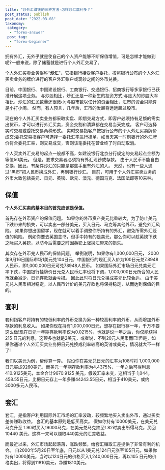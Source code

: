 ```yaml
---
title: "炒外汇赚钱的三种方法-怎样炒汇赢利多？"
post_status: publish
post_date: "2022-03-08"
taxonomy:
 category: 
  - "forex-answer"
 post_tag: 
  - "forex-beginner"
---
```


拥有外汇，无外乎就是使自己的个人资产能够不断保值增值，可是怎样才能做到呢?一般来说，除了储蓄就是进行个人外汇交易了。

个人外汇买卖业务俗称“**炒汇**"，它指银行接受客户委托，按照银行公布的个人外汇买卖业务的牌价进行的客户外汇账户或现钞之间的外币兑换。

目前，中国银行、中国建设银行、工商银行、交通银行、招商银行等多家银行已获准开展这项业务。 与炒股相比，炒汇还是一种新生的投资方式;与庞大的炒股大军相比，炒汇的汇民数量还很微小;与股市数以亿计的资金相比，汇市的资金只能算是小打小闹。 然而，有人预言，几年后，汇市的发展将远远超过股市。

现在的个人外汇买卖业务都采取实盘、即期交易方式，即客户必须持有足额的需卖出货币，才可以进行外汇买卖，资金交割和清算都在交易当天完成。 客户可选择实时交易或委托交易两种形式。 实时交易指客户按银行公布的个人外汇买卖牌价成交;委托交易指客户可选择一委托汇率进行挂单，如当天某一时刻银行的外汇牌价符合委托汇率，则交易成交，否则该笔委托在营业终了时自动取消。

个人买卖外汇交易的起点一般都不高，如建设银行北京分行规定的交易起点金额为等值50美元。 但是，要求交易者必须持有外汇现钞或存款。 由于人民币不能自由兑换，因此，有条件炒汇的只能是那些手里有外汇的人。 天然，也有一些人通过“黑市”把人民币换成外汇，再到银行炒汇。 目前，可用于个人外汇买卖业务的外币大致包括美元、日元、英镑、欧元、澳元、德国马克、法国法郎等10来种。

## 保值

**个人外汇买卖的基本目的首先应该是保值。**

首先存在外币资产的保值问题。 如果你的外币资产美元比重较大，为了防止美元下跌带来的损失，可以卖出一部分美元，买入日元、马克等其他外币，避免外汇风险。 如果你想出国留学，现在就可以着手调整你所持有的外汇，避免所需外汇贬值的风险。 例如你要去英国念书，但手中持有的是美元，那么你可以趁英镑下跌之际买入英镑，以防今后需要之时因英镑上涨换汇带来的损失。

其次存在外币兑人民币的保值问题。 举例说明，如果你有1,000,000日元， 2000年9月16日国际市场1美元兑104日元，中国银行的现汇买入价为100日元兑7.8948 人民币，即1,000,000日元可兑78948人民币。 如果国际外汇市场日元兑美元汇率下跌，中国银行挂牌价日元兑人民币汇率也将下调，1,000,000日元所合的人民币就会减少，日元存款就会亏损。 因此此时将日元兑换成美元比较合适。 由于美元兑人民币相对稳定，以人民币计价的美元存款也将保持稳定，从而达到保值的目的。

## 套利

套利指客户将持有的较低利率的外币兑换为另一种较高利率的外币，从而增加外币存款的利息收入。 如果你现在持有1,000,000日元，想存在银行存一年，千万不要这么做!现在日元一年期存款利率仅为0.0215%，也就是说一年之后，你仅能获得215 日元的利息，这顶多也就是2美元，或者说，不到20元人民币而已!但是，如果你通过个人外汇买卖业务把日元兑换成利率较高的英镑或美元，情况就大不一样了!

我们以美元为例，帮你算一算。 假设你在美元兑日元的汇率为108时将 1,000,000日元买成9260美元，而美元一年期存款利率为4.4375%，一年之后可得利息410.9125美元，本金合计9670.9125 美元，假设汇率未变，这相当于 1,044，458.55日元，比把日元存上一年多赚44243.55日元，相当于410美元，或约3000多元人民币。

## 套汇

套汇，是指客户利用国际外汇市场的汇率波动，较频繁地买入卖出外币，通过买卖差价赚取收益。 套汇的基本原则是低买高卖。 假如你持有10000美元，在美元兑马克升至 1.90时买入19000马克，在美元兑马克跌至1.82时卖出所得马克，买回10440 美元，这样一来可以赚取440美元的汇差收益。

而最近以来，外汇市场起起落落，涨跌频繁，给套汇赚取汇差提供了非常有利的机会。 自2000年5月20日至年底，日元以从1美元兑124日元涨至105日元，如果你持有10000美元，当时以124日元的价格买入1,240,000日元，再以105 日元的价格卖出，将得到11810美元，净赚1810美元。
